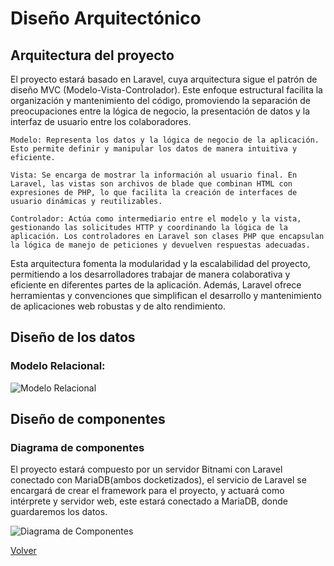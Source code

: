 # Diseño Arquitectónico

## Arquitectura del proyecto
El proyecto estará basado en Laravel, cuya arquitectura sigue el patrón de diseño MVC (Modelo-Vista-Controlador). Este enfoque estructural facilita la organización y mantenimiento del código, promoviendo la separación de preocupaciones entre la lógica de negocio, la presentación de datos y la interfaz de usuario entre los colaboradores.

    Modelo: Representa los datos y la lógica de negocio de la aplicación. Esto permite definir y manipular los datos de manera intuitiva y eficiente.

    Vista: Se encarga de mostrar la información al usuario final. En Laravel, las vistas son archivos de blade que combinan HTML con expresiones de PHP, lo que facilita la creación de interfaces de usuario dinámicas y reutilizables.

    Controlador: Actúa como intermediario entre el modelo y la vista, gestionando las solicitudes HTTP y coordinando la lógica de la aplicación. Los controladores en Laravel son clases PHP que encapsulan la lógica de manejo de peticiones y devuelven respuestas adecuadas.

Esta arquitectura fomenta la modularidad y la escalabilidad del proyecto, permitiendo a los desarrolladores trabajar de manera colaborativa y eficiente en diferentes partes de la aplicación. Además, Laravel ofrece herramientas y convenciones que simplifican el desarrollo y mantenimiento de aplicaciones web robustas y de alto rendimiento.

## Diseño de los datos

### Modelo Relacional:

![Modelo Relacional](imagenes/modelo_relacional.jpg)


## Diseño de componentes

### Diagrama de componentes

El proyecto estará compuesto por un servidor Bitnami con Laravel conectado con MariaDB(ambos docketizados), el servicio de Laravel se encargará de crear el framework para el proyecto, y actuará como intérprete y servidor web, este estará conectado a MariaDB, donde guardaremos los datos.

![Diagrama de Componentes](imagenes/componentes.jpg)

[Volver](../Diseño.md)